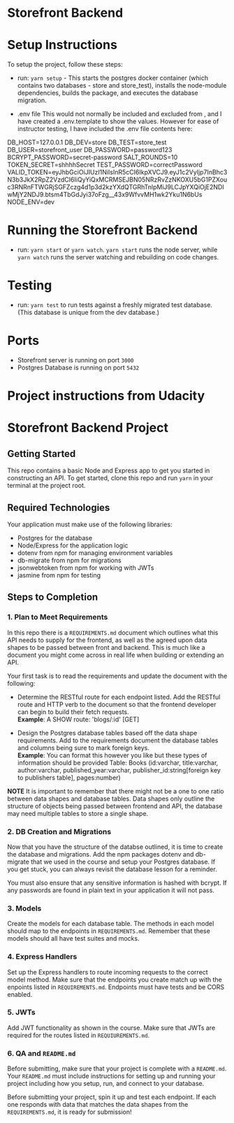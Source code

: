 # Storefront Backend

# Setup Instructions

To setup the project, follow these steps:

- run: `yarn setup` - This starts the postgres docker container (which contains two databases - store and store_test), installs the node-module dependencies, builds the package, and executes the database migration.

- .env file
  This would not normally be included and excluded from , and I have created a .env.template to show the values. However for ease of instructor testing, I have included the .env file contents here:

DB_HOST=127.0.0.1
DB_DEV=store
DB_TEST=store_test
DB_USER=storefront_user
DB_PASSWORD=password123
BCRYPT_PASSWORD=secret-password
SALT_ROUNDS=10
TOKEN_SECRET=shhhhSecret
TEST_PASSWORD=correctPassword
VALID_TOKEN=eyJhbGciOiJIUzI1NiIsInR5cCI6IkpXVCJ9.eyJ1c2VyIjp7InBhc3N3b3JkX2RpZ2VzdCI6IiQyYiQxMCRMSEJBN05NRzRvZzNKOXU5bG1PZXouc3RNRnFTWGRjSGFZczg4d1p3d2kzYXdQTGRhTnlpMiJ9LCJpYXQiOjE2NDIwMjY2NDJ9.btsm4TbGdJyi37oFzg\_\_43x9WfvvMH1wk2Yku1N6bUs
NODE_ENV=dev

# Running the Storefront Backend

- run: `yarn start` or `yarn watch`. `yarn start` runs the node server, while `yarn watch` runs the server watching and rebuilding on code changes.

# Testing

- run: `yarn test` to run tests against a freshly migrated test database. (This database is unique from the dev database.)

# Ports

- Storefront server is running on port `3000`
- Postgres Database is running on port `5432`

# Project instructions from Udacity

# Storefront Backend Project

## Getting Started

This repo contains a basic Node and Express app to get you started in constructing an API. To get started, clone this repo and run `yarn` in your terminal at the project root.

## Required Technologies

Your application must make use of the following libraries:

- Postgres for the database
- Node/Express for the application logic
- dotenv from npm for managing environment variables
- db-migrate from npm for migrations
- jsonwebtoken from npm for working with JWTs
- jasmine from npm for testing

## Steps to Completion

### 1. Plan to Meet Requirements

In this repo there is a `REQUIREMENTS.md` document which outlines what this API needs to supply for the frontend, as well as the agreed upon data shapes to be passed between front and backend. This is much like a document you might come across in real life when building or extending an API.

Your first task is to read the requirements and update the document with the following:

- Determine the RESTful route for each endpoint listed. Add the RESTful route and HTTP verb to the document so that the frontend developer can begin to build their fetch requests.  
  **Example**: A SHOW route: 'blogs/:id' [GET]

- Design the Postgres database tables based off the data shape requirements. Add to the requirements document the database tables and columns being sure to mark foreign keys.  
  **Example**: You can format this however you like but these types of information should be provided
  Table: Books (id:varchar, title:varchar, author:varchar, published_year:varchar, publisher_id:string[foreign key to publishers table], pages:number)

**NOTE** It is important to remember that there might not be a one to one ratio between data shapes and database tables. Data shapes only outline the structure of objects being passed between frontend and API, the database may need multiple tables to store a single shape.

### 2. DB Creation and Migrations

Now that you have the structure of the databse outlined, it is time to create the database and migrations. Add the npm packages dotenv and db-migrate that we used in the course and setup your Postgres database. If you get stuck, you can always revisit the database lesson for a reminder.

You must also ensure that any sensitive information is hashed with bcrypt. If any passwords are found in plain text in your application it will not pass.

### 3. Models

Create the models for each database table. The methods in each model should map to the endpoints in `REQUIREMENTS.md`. Remember that these models should all have test suites and mocks.

### 4. Express Handlers

Set up the Express handlers to route incoming requests to the correct model method. Make sure that the endpoints you create match up with the enpoints listed in `REQUIREMENTS.md`. Endpoints must have tests and be CORS enabled.

### 5. JWTs

Add JWT functionality as shown in the course. Make sure that JWTs are required for the routes listed in `REQUIUREMENTS.md`.

### 6. QA and `README.md`

Before submitting, make sure that your project is complete with a `README.md`. Your `README.md` must include instructions for setting up and running your project including how you setup, run, and connect to your database.

Before submitting your project, spin it up and test each endpoint. If each one responds with data that matches the data shapes from the `REQUIREMENTS.md`, it is ready for submission!
